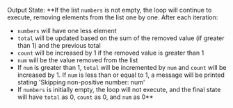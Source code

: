 Output State: **If the list `numbers` is not empty, the loop will continue to execute, removing elements from the list one by one. After each iteration: 
- `numbers` will have one less element
- `total` will be updated based on the sum of the removed value (if greater than 1) and the previous total
- `count` will be increased by 1 if the removed value is greater than 1
- `num` will be the value removed from the list
- If `num` is greater than 1, `total` will be incremented by `num` and `count` will be increased by 1. If `num` is less than or equal to 1, a message will be printed stating 'Skipping non-positive number: num'
- If `numbers` is initially empty, the loop will not execute, and the final state will have `total` as 0, `count` as 0, and `num` as 0**